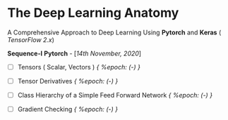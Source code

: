 # The Deep Learning Anatomy
A Comprehensive Approach to Deep Learning Using **Pytorch** 
and **Keras** ( *TensorFlow 2.x*)

**Sequence-I** **Pytorch** - [*14th November, 2020*]


- [ ] Tensors ( Scalar, Vectors ) *{ %epoch: (-) }*
- [ ] Tensor Derivatives *{ %epoch: (-) }*
- [ ] Class Hierarchy of a Simple Feed Forward Network *{ %epoch: (-) }*
- [ ] Gradient Checking *{ %epoch: (-) }*

 
